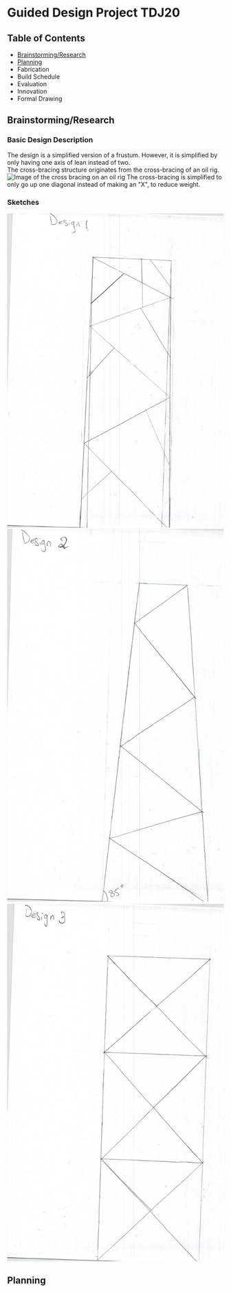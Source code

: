 # Guided Design Project TDJ20

## Table of Contents
* [Brainstorming/Research](#brainstormingresearch)
* [Planning](#planning)
* Fabrication
* Build Schedule
* Evaluation
* Innovation
* Formal Drawing

## Brainstorming/Research
### Basic Design Description
The design  is a simplified version of a frustum. However, it is simplified by only having one axis of lean instead of two.  
The cross-bracing structure originates from the cross-bracing of an oil rig.  
![Image of the cross bracing on an oil rig](https://ascelibrary.org/cms/asset/a1706726-1c11-496f-b6d8-1858d185681e/figure3.jpg)
The cross-bracing is simplified to only go up one diagonal instead of making an "X", to reduce weight.
### Sketches
![First Design](0001.jpg)
![Second Design](0002.jpg)
![Third Design](0003.jpg)
## Planning
